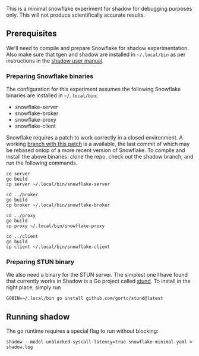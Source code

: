 This is a minimal snowflake experiment for shadow for debugging purposes only. This will not produce scientifically accurate results.

## Prerequisites

We'll need to compile and prepare Snowflake for shadow experimentation. Also make sure that tgen and shadow are installed in `~/.local/bin` as per instructions in the [shadow user manual](https://shadow.github.io/docs/guide/getting_started_tgen.html).

### Preparing Snowflake binaries

The configuration for this experiment assumes the following Snowflake binaries are installed in `~/.local/bin`:
- snowflake-server
- snowflake-broker
- snowflake-proxy
- snowflake-client

Snowflake requires a patch to work correctly in a closed environment. A working [branch with this patch](https://gitlab.torproject.org/cohosh/snowflake/-/tree/shadow) is a available, the last commit of which may be rebased ontop of a more recent version of Snowflake. To compile and install the above binaries: clone the repo, check out the shadow branch, and run the following commands.

```
cd server
go build
cp server ~/.local/bin/snowflake-server

cd ../broker
go build
cp broker ~/.local/bin/snowflake-broker

cd ../proxy
go build
cp proxy ~/.local/bin/snowflake-proxy

cd ../client
go build
cp client ~/.local/bin/snowflake-client
```

### Preparing STUN binary

We also need a binary for the STUN server. The simplest one I have found that currently works in Shadow is a Go project called [stund](https://github.com/gortc/stund). To install in the right place, simply run

`GOBIN=~/.local/bin go install github.com/gortc/stund@latest`

## Running shadow

The go runtime requires a special flag to run without blocking:

```
shadow --model-unblocked-syscall-latency=true snowflake-minimal.yaml > shadow.log
```
